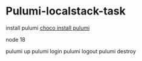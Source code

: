 # Pulumi-localstack-task

install pulumi
[choco install pulumi](https://www.pulumi.com/docs/install/)

node 18

pulumi up
pulumi login
pulumi logout
pulumi destroy
